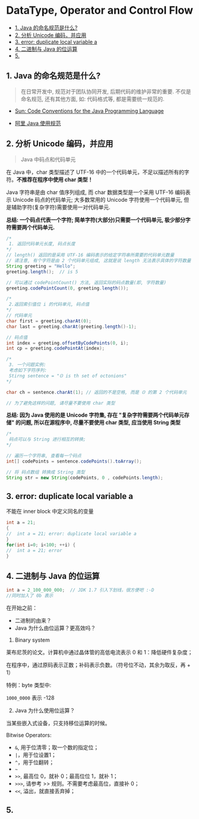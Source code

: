 # DataType, Operator and Control Flow
<!-- MarkdownTOC -->

- [1. Java 的命名规范是什么?](#1-java-%E7%9A%84%E5%91%BD%E5%90%8D%E8%A7%84%E8%8C%83%E6%98%AF%E4%BB%80%E4%B9%88)
- [2. 分析 Unicode 编码，并应用](#2-%E5%88%86%E6%9E%90-unicode-%E7%BC%96%E7%A0%81%EF%BC%8C%E5%B9%B6%E5%BA%94%E7%94%A8)
- [3. error: duplicate local variable a](#3-error-duplicate-local-variable-a)
- [4. 二进制与 Java 的位运算](#4-%E4%BA%8C%E8%BF%9B%E5%88%B6%E4%B8%8E-java-%E7%9A%84%E4%BD%8D%E8%BF%90%E7%AE%97)
- [5.](#5)

<!-- /MarkdownTOC -->


<a name="1-java-%E7%9A%84%E5%91%BD%E5%90%8D%E8%A7%84%E8%8C%83%E6%98%AF%E4%BB%80%E4%B9%88"></a>
## 1. Java 的命名规范是什么?
> 在日常开发中, 规范对于团队协同开发, 后期代码的维护非常的重要. 不仅是命名规范, 还有其他方面, 如: 代码格式等, 都是需要统一规范的.

- [Sun: Code Conventions for the Java Programming Language](http://blog.csdn.net/thl789/article/details/8025273)

- [阿里 Java 使用规范](https://github.com/ForrestLyu/JavaSE-Practice-Path/blob/master/Notes/resource/ali_java.pdf)


<a name="2-%E5%88%86%E6%9E%90-unicode-%E7%BC%96%E7%A0%81%EF%BC%8C%E5%B9%B6%E5%BA%94%E7%94%A8"></a>
## 2. 分析 Unicode 编码，并应用 

> Java 中码点和代码单元

在 Java 中，char 类型描述了 UTF-16 中的一个代码单元，不足以描述所有的字符。**不推荐在程序中使用 char 类型！**

Java 字符串是由 char 值序列组成, 而 char 数据类型是一个采用 UTF-16 编码表示 Unicode 码点的代码单元; 大多数常用的 Unicode 字符使用一个代码单元, 但是辅助字符(复杂字符)需要使用一对代码单元.

**总结: 一个码点代表一个字符; 简单字符(大部分)只需要一个代码单元, 极少部分字符需要两个代码单元.**

```java
/*
 1. 返回代码单元长度, 码点长度
*/
// length() 返回的是采用 UTF-16 编码表示的给定字符串所需要的代码单元数量
// 请注意, 有个字符是由 2 个代码单元组成, 这就是说 length 无法表示具体的字符数量
String greeting = "Hello";
greeting.length();  // is 5

// 可以通过 codePointCount() 方法, 返回实际的码点数量(即, 字符数量)
greeting.codePointCount(0, greeting.length());

/*
 2.返回索引值位 i 的代码单元, 码点值
*/
// 代码单元
char first = greeting.charAt(0);
char last = greeting.charAt(greeting.length()-1);

// 码点值
int index = greeting.offsetByCodePoints(0, i);
int cp = greeting.codePointAt(index);

/*
 3. 一个问题实例:
 考虑如下字符序列: 
 Stirng sentence = "𝕆 is th set of octonions"
*/

char ch = sentence.charAt(1); // 返回的不是空格, 而是 𝕆 的第 2 个代码单元

// 为了避免这样的问题, 请尽量不要使用 char 类型

```

**总结: 因为 Java 使用的是 Unicode 字符集, 存在 "复杂字符需要两个代码单元存储" 的问题, 所以在源程序中, 尽量不要使用 char 类型, 应当使用 String 类型**

```java
/*
 码点可以与 String 进行相互的转换;
*/

// 遍历一个字符串, 查看每一个码点
int[] codePoints = sentence.codePoints().toArray();

// 将 码点数组 转换成 String 类型
String str = new String(codePoints, 0 , codePoints.length);
```


<a name="3-error-duplicate-local-variable-a"></a>
## 3. error: duplicate local variable a

不能在 inner block 中定义同名的变量

```java
int a = 21;
{
//  int a = 21; error: duplicate local variable a
}
for(int i=0; i<100; ++i) {
//  int a = 21; error
}
```


<a name="4-%E4%BA%8C%E8%BF%9B%E5%88%B6%E4%B8%8E-java-%E7%9A%84%E4%BD%8D%E8%BF%90%E7%AE%97"></a>
## 4. 二进制与 Java 的位运算

```java
int a = 2_100_000_000;  // JDK 1.7 引入下划线，很方便吧 :-D
//同时加入了 0b 表示
```

在开始之前：
- 二进制的由来？
- Java 为什么由位运算？更高效吗？

1. Binary system

莱布尼茨的论文。计算机中通过晶体管的高低电流表示 0 和 1：降低硬件复杂度；

在程序中，通过原码表示正数；补码表示负数。（符号位不动，其余为取反，再 + 1）

特例：byte 类型中: 

`1000_0000` 表示 -128

2. Java 为什么使用位运算？

当某些嵌入式设备，只支持移位运算的时候。

Bitwise Operators:
- `&`, 用于位清零；取一个数的指定位；
- `|`，用于位设置1；
- `^`，用于位翻转；
- `~`
- `>>`, 最高位 0，就补 0；最高位位 1，就补 1；
- `>>>`, 请参考 >> 规则。不需要考虑最高位，直接补 0；
- `<<`, 溢出，就直接丢弃掉；


<a name="5"></a>
## 5. 
